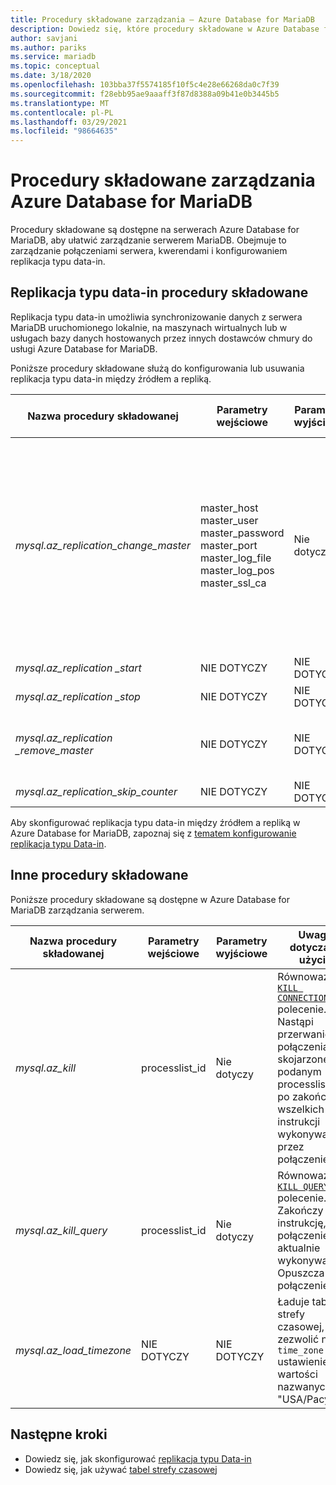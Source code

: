 ```yaml
---
title: Procedury składowane zarządzania — Azure Database for MariaDB
description: Dowiedz się, które procedury składowane w Azure Database for MariaDB są przydatne, aby ułatwić Konfigurowanie replikacji danych, ustawianie strefy czasowej i zabicia zapytań.
author: savjani
ms.author: pariks
ms.service: mariadb
ms.topic: conceptual
ms.date: 3/18/2020
ms.openlocfilehash: 103bba37f5574185f10f5c4e28e66268da0c7f39
ms.sourcegitcommit: f28ebb95ae9aaaff3f87d8388a09b41e0b3445b5
ms.translationtype: MT
ms.contentlocale: pl-PL
ms.lasthandoff: 03/29/2021
ms.locfileid: "98664635"
---
```

# <a name="azure-database-for-mariadb-management-stored-procedures"></a>Procedury składowane zarządzania Azure Database for MariaDB

Procedury składowane są dostępne na serwerach Azure Database for MariaDB, aby ułatwić zarządzanie serwerem MariaDB. Obejmuje to zarządzanie połączeniami serwera, kwerendami i konfigurowaniem replikacja typu data-in.  

## <a name="data-in-replication-stored-procedures"></a>Replikacja typu data-in procedury składowane

Replikacja typu data-in umożliwia synchronizowanie danych z serwera MariaDB uruchomionego lokalnie, na maszynach wirtualnych lub w usługach bazy danych hostowanych przez innych dostawców chmury do usługi Azure Database for MariaDB.

Poniższe procedury składowane służą do konfigurowania lub usuwania replikacja typu data-in między źródłem a repliką.

|**Nazwa procedury składowanej**|**Parametry wejściowe**|**Parametry wyjściowe**|**Uwaga dotycząca użycia**|
|-----|-----|-----|-----|
|*mysql.az_replication_change_master*|master_host<br/>master_user<br/>master_password<br/>master_port<br/>master_log_file<br/>master_log_pos<br/>master_ssl_ca|Nie dotyczy|Aby przenieść dane z trybem SSL, Przekaż kontekst certyfikatu urzędu certyfikacji do parametru master_ssl_ca. </br><br>Aby przesłać dane bez protokołu SSL, Przekaż pusty ciąg do parametru master_ssl_ca.|
|*mysql.az_replication _start*|NIE DOTYCZY|NIE DOTYCZY|Uruchamia replikację.|
|*mysql.az_replication _stop*|NIE DOTYCZY|NIE DOTYCZY|Kończy replikację.|
|*mysql.az_replication _remove_master*|NIE DOTYCZY|NIE DOTYCZY|Usuwa relację replikacji między źródłem a repliką.|
|*mysql.az_replication_skip_counter*|NIE DOTYCZY|NIE DOTYCZY|Pomija jeden błąd replikacji.|

Aby skonfigurować replikacja typu data-in między źródłem a repliką w Azure Database for MariaDB, zapoznaj się z [tematem konfigurowanie replikacja typu Data-in](howto-data-in-replication.md).

## <a name="other-stored-procedures"></a>Inne procedury składowane

Poniższe procedury składowane są dostępne w Azure Database for MariaDB zarządzania serwerem.

|**Nazwa procedury składowanej**|**Parametry wejściowe**|**Parametry wyjściowe**|**Uwaga dotycząca użycia**|
|-----|-----|-----|-----|
|*mysql.az_kill*|processlist_id|Nie dotyczy|Równoważne [`KILL CONNECTION`](https://dev.mysql.com/doc/refman/8.0/en/kill.html) polecenie. Nastąpi przerwanie połączenia skojarzonego z podanym processlist_id po zakończeniu wszelkich instrukcji wykonywanych przez połączenie.|
|*mysql.az_kill_query*|processlist_id|Nie dotyczy|Równoważne [`KILL QUERY`](https://dev.mysql.com/doc/refman/8.0/en/kill.html) polecenie. Zakończy instrukcję, że połączenie jest aktualnie wykonywane. Opuszcza połączenie.|
|*mysql.az_load_timezone*|NIE DOTYCZY|NIE DOTYCZY|Ładuje tabele strefy czasowej, aby zezwolić na `time_zone` ustawienie wartości nazwanych (np. "USA/Pacyfik").|

## <a name="next-steps"></a>Następne kroki
- Dowiedz się, jak skonfigurować [replikacja typu Data-in](howto-data-in-replication.md)
- Dowiedz się, jak używać [tabel strefy czasowej](howto-server-parameters.md#working-with-the-time-zone-parameter)